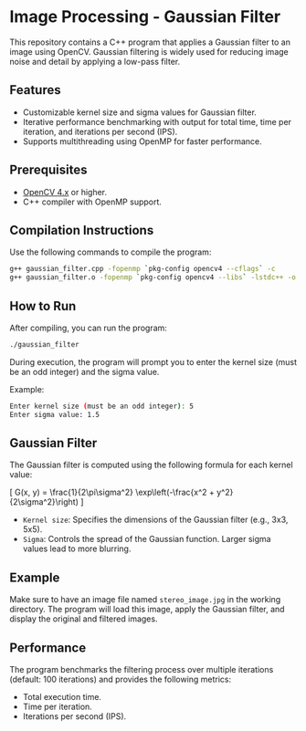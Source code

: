 # Image Processing - Gaussian Filter

This repository contains a C++ program that applies a Gaussian filter to an image using OpenCV. Gaussian filtering is widely used for reducing image noise and detail by applying a low-pass filter.

## Features

- Customizable kernel size and sigma values for Gaussian filter.
- Iterative performance benchmarking with output for total time, time per iteration, and iterations per second (IPS).
- Supports multithreading using OpenMP for faster performance.

## Prerequisites

- [OpenCV 4.x](https://opencv.org/) or higher.
- C++ compiler with OpenMP support.

## Compilation Instructions

Use the following commands to compile the program:

```bash
g++ gaussian_filter.cpp -fopenmp `pkg-config opencv4 --cflags` -c
g++ gaussian_filter.o -fopenmp `pkg-config opencv4 --libs` -lstdc++ -o gaussian_filter
```

## How to Run

After compiling, you can run the program:

```bash
./gaussian_filter
```

During execution, the program will prompt you to enter the kernel size (must be an odd integer) and the sigma value.

Example:

```bash
Enter kernel size (must be an odd integer): 5
Enter sigma value: 1.5
```

## Gaussian Filter

The Gaussian filter is computed using the following formula for each kernel value:

\[
G(x, y) = \frac{1}{2\pi\sigma^2} \exp\left(-\frac{x^2 + y^2}{2\sigma^2}\right)
\]

- `Kernel size`: Specifies the dimensions of the Gaussian filter (e.g., 3x3, 5x5).
- `Sigma`: Controls the spread of the Gaussian function. Larger sigma values lead to more blurring.

## Example

Make sure to have an image file named `stereo_image.jpg` in the working directory. The program will load this image, apply the Gaussian filter, and display the original and filtered images.

## Performance

The program benchmarks the filtering process over multiple iterations (default: 100 iterations) and provides the following metrics:

- Total execution time.
- Time per iteration.
- Iterations per second (IPS).

